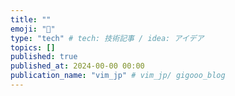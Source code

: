 ```yaml
---
title: ""
emoji: "👏"
type: "tech" # tech: 技術記事 / idea: アイデア
topics: []
published: true
published_at: 2024-00-00 00:00
publication_name: "vim_jp" # vim_jp/ gigooo_blog
---
```


